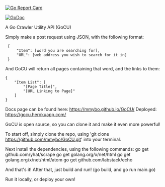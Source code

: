[![Go Report Card](https://goreportcard.com/badge/github.com/mmybo/GoCU)](https://goreportcard.com/report/github.com/mmybo/GoCU)

[![GoDoc](https://godoc.org/github.com/mmybo/GoCU?status.svg)](https://godoc.org/github.com/mmybo/GoCU)

A Go Crawler Utility API (GoCU)

Simply make a post request using JSON, with the following format:

     {
         "Item": [word you are searching for],
         "URL": [web address you wish to search for it in]
     }
 
And GoCU will return all pages containing that word, and the links to them:

    {
        "Item List": [
            "[Page Title]",
            "[URL Linking to Page]"
        ]
    }

Docs page can be found here: https://mmybo.github.io/GoCU/
Deployed: https://gocu.herokuapp.com/

GoCU is open source, so you can clone it and make it even more powerful!

To start off, simply clone the repo, using 'git clone https://github.com/mmybo/GoCU.git' into your terminal.

Next install the dependencies, using the following commands:
go get github.com/yhat/scrape
go get golang.org/x/net/html
go get golang.org/x/net/html/atom
go get github.com/labstack/echo

And that's it! After that, just build and run! (go build, and go run main.go)

Run it locally, or deploy your own!

